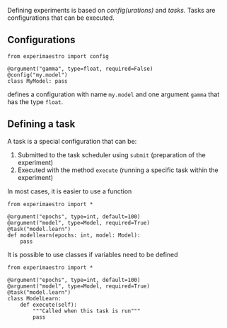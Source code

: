 Defining experiments is based on *config(urations)* and *tasks*. Tasks are configurations that can be executed.

## Configurations



```
from experimaestro import config

@argument("gamma", type=float, required=False)
@config("my.model")
class MyModel: pass
```

defines a configuration with name `my.model` and one argument `gamma` that has the type `float`.

## Defining a task

A task is a special configuration that can be:

1. Submitted to the task scheduler using `submit` (preparation of the experiment)
1. Executed with the method `execute` (running a specific task within the experiment)


In most cases, it is easier to use a function
```
from experimaestro import *

@argument("epochs", type=int, default=100)
@argument("model", type=Model, required=True)
@task("model.learn")
def modellearn(epochs: int, model: Model):
    pass
```

It is possible to use classes if variables need to be defined

```
from experimaestro import *

@argument("epochs", type=int, default=100)
@argument("model", type=Model, required=True)
@task("model.learn")
class ModelLearn:
    def execute(self):
        """Called when this task is run"""
        pass
```

